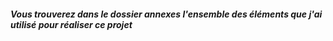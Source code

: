 ##### Vous trouverez dans le dossier annexes l'ensemble des éléments que j'ai utilisé pour réaliser ce projet ####
